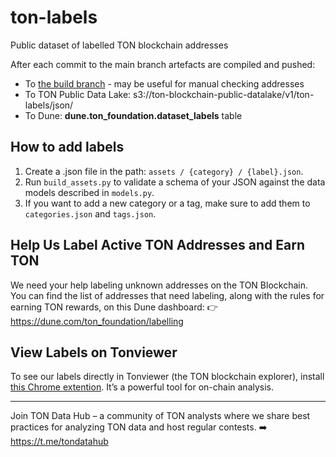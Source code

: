 # ton-labels
Public dataset of labelled TON blockchain addresses

After each commit to the main branch artefacts are compiled and pushed:
* To [the build branch](https://github.com/shuva10v/ton-labels/blob/build/assets.json) - may be useful for manual checking addresses
* To TON Public Data Lake: s3://ton-blockchain-public-datalake/v1/ton-labels/json/
* To Dune: **dune.ton_foundation.dataset_labels** table

## How to add labels

1. Create a .json file in the path: `assets / {category} / {label}.json`.
2. Run `build_assets.py` to validate a schema of your JSON against the data models described in `models.py`.
3. If you want to add a new category or a tag, make sure to add them to `categories.json` and `tags.json`.

## Help Us Label Active TON Addresses and Earn TON

We need your help labeling unknown addresses on the TON Blockchain. You can find the list of addresses that need labeling, along with the rules for earning TON rewards, on this Dune dashboard:
👉 https://dune.com/ton_foundation/labelling

## View Labels on Tonviewer

To see our labels directly in Tonviewer (the TON blockchain explorer), install [this Chrome extention](https://github.com/ohld/ton-labels-extension).
It’s a powerful tool for on-chain analysis.

---

Join TON Data Hub – a community of TON analysts where we share best practices for analyzing TON data and host regular contests.
➡️ https://t.me/tondatahub